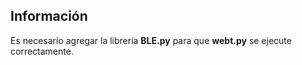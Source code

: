 ## Información
Es necesario agregar la librería **BLE.py** para que **webt.py** se ejecute correctamente.
